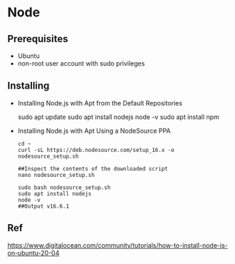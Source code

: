 
# Node

## Prerequisites 

- Ubuntu 
- non-root user account with sudo privileges 


##  Installing

- Installing Node.js with Apt from the Default Repositories

    sudo apt update
    sudo apt install nodejs
    node -v
    sudo apt install npm
    
    
- Installing Node.js with Apt Using a NodeSource PPA

      cd ~
      curl -sL https://deb.nodesource.com/setup_16.x -o nodesource_setup.sh

      ##Inspect the contents of the downloaded script
      nano nodesource_setup.sh

      sudo bash nodesource_setup.sh
      sudo apt install nodejs
      node -v
      ##Output v16.6.1







## Ref

https://www.digitalocean.com/community/tutorials/how-to-install-node-js-on-ubuntu-20-04


